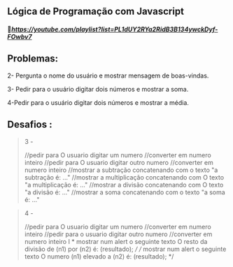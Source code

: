 ## **Lógica de Programação com Javascript** 

#### 🔗*https://youtube.com/playlist?list=PL1dUY2RYa2RidB3B134ywckDyf-FOwbv7*

## Problemas:

2- Pergunta o nome do usuário e  mostrar mensagem de boas-vindas.

3- Pedir para o usuário digitar dois números e mostrar a soma.

4-Pedir para o usuário digitar dois números e mostrar a média.

## Desafios :

> 3 -
>
> //pedir para O usuario digitar um numero
> //converter em numero inteiro
> //pedir para O usuario digitar outro numero
> //converter em numero inteiro
> //mostrar a subtração concatenando com o texto "a subtração é: ..."
> //mostrar a multiplicação concatenando com O texto "a multiplicação é:
>  ..."
> //mostrar a divisão concatenando com O texto "a divisão é: ..."
> //mostrar a soma concatenando com o texto "a soma é: ..."

> 4 -
>
> //pedir para O usuario digitar um numero
> //converter em numero inteiro
> //pedir para o usuario digitar outro numero
> //converter em numero inteiro
>  I *
> mostrar num alert o seguinte texto
> O resto da divisão de (n1) por (n2) é: (resultado);
> */
> /*
> mostrar num alert o seguinte texto
> O numero (n1) elevado a (n2) é: (resultado);
> */
